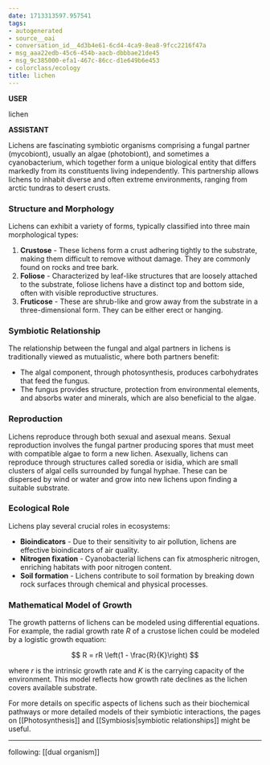 ```yaml
---
date: 1713313597.957541
tags:
- autogenerated
- source__oai
- conversation_id__4d3b4e61-6cd4-4ca9-8ea8-9fcc2216f47a
- msg_aaa22edb-45c6-454b-aacb-dbbbae21de45
- msg_9c385000-efa1-467c-86cc-d1e649b6e453
- colorclass/ecology
title: lichen
---
```


**USER**

lichen


**ASSISTANT**

Lichens are fascinating symbiotic organisms comprising a fungal partner (mycobiont), usually an algae (photobiont), and sometimes a cyanobacterium, which together form a unique biological entity that differs markedly from its constituents living independently. This partnership allows lichens to inhabit diverse and often extreme environments, ranging from arctic tundras to desert crusts.

### Structure and Morphology

Lichens can exhibit a variety of forms, typically classified into three main morphological types:

1. **Crustose** - These lichens form a crust adhering tightly to the substrate, making them difficult to remove without damage. They are commonly found on rocks and tree bark.
2. **Foliose** - Characterized by leaf-like structures that are loosely attached to the substrate, foliose lichens have a distinct top and bottom side, often with visible reproductive structures.
3. **Fruticose** - These are shrub-like and grow away from the substrate in a three-dimensional form. They can be either erect or hanging.

### Symbiotic Relationship

The relationship between the fungal and algal partners in lichens is traditionally viewed as mutualistic, where both partners benefit:

- The algal component, through photosynthesis, produces carbohydrates that feed the fungus.
- The fungus provides structure, protection from environmental elements, and absorbs water and minerals, which are also beneficial to the algae.

### Reproduction

Lichens reproduce through both sexual and asexual means. Sexual reproduction involves the fungal partner producing spores that must meet with compatible algae to form a new lichen. Asexually, lichens can reproduce through structures called soredia or isidia, which are small clusters of algal cells surrounded by fungal hyphae. These can be dispersed by wind or water and grow into new lichens upon finding a suitable substrate.

### Ecological Role

Lichens play several crucial roles in ecosystems:

- **Bioindicators** - Due to their sensitivity to air pollution, lichens are effective bioindicators of air quality.
- **Nitrogen fixation** - Cyanobacterial lichens can fix atmospheric nitrogen, enriching habitats with poor nitrogen content.
- **Soil formation** - Lichens contribute to soil formation by breaking down rock surfaces through chemical and physical processes.

### Mathematical Model of Growth

The growth patterns of lichens can be modeled using differential equations. For example, the radial growth rate $R$ of a crustose lichen could be modeled by a logistic growth equation:

$$ R = rR \left(1 - \frac{R}{K}\right) $$

where $r$ is the intrinsic growth rate and $K$ is the carrying capacity of the environment. This model reflects how growth rate declines as the lichen covers available substrate.

For more details on specific aspects of lichens such as their biochemical pathways or more detailed models of their symbiotic interactions, the pages on [[Photosynthesis]] and [[Symbiosis|symbiotic relationships]] might be useful.


---


following: [[dual organism]]